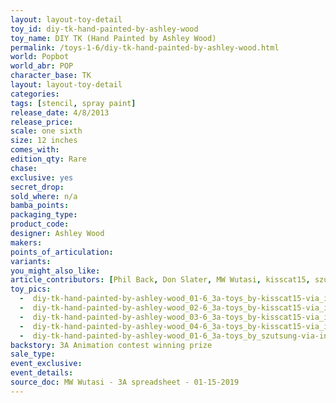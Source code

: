 ```yaml
---
layout: layout-toy-detail 
toy_id: diy-tk-hand-painted-by-ashley-wood
toy_name: DIY TK (Hand Painted by Ashley Wood)
permalink: /toys-1-6/diy-tk-hand-painted-by-ashley-wood.html
world: Popbot
world_abr: POP
character_base: TK
layout: layout-toy-detail
categories: 
tags: [stencil, spray paint]
release_date: 4/8/2013
release_price: 
scale: one sixth
size: 12 inches
comes_with: 
edition_qty: Rare
chase: 
exclusive: yes
secret_drop: 
sold_where: n/a
bamba_points: 
packaging_type: 
product_code:
designer: Ashley Wood
makers: 
points_of_articulation: 
variants: 
you_might_also_like: 
article_contributors: [Phil Back, Don Slater, MW Wutasi, kisscat15, szutsung]
toy_pics: 
  -  diy-tk-hand-painted-by-ashley-wood_01-6_3a-toys_by-kisscat15-via_instagram.jpg
  -  diy-tk-hand-painted-by-ashley-wood_02-6_3a-toys_by-kisscat15-via_instagram.jpg
  -  diy-tk-hand-painted-by-ashley-wood_03-6_3a-toys_by-kisscat15-via_instagram.jpg
  -  diy-tk-hand-painted-by-ashley-wood_04-6_3a-toys_by-kisscat15-via_instagram.jpg
  -  diy-tk-hand-painted-by-ashley-wood_01-6_3a-toys_by_szutsung-via-instagram.jpg
backstory: 3A Animation contest winning prize
sale_type: 
event_exclusive: 
event_details: 
source_doc: MW Wutasi - 3A spreadsheet - 01-15-2019
---
```

